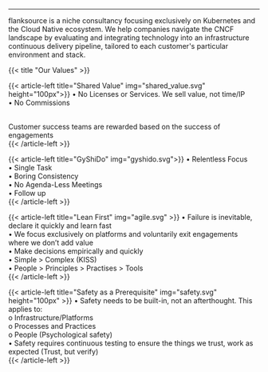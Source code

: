 
---

flanksource is a niche consultancy focusing exclusively on Kubernetes and the Cloud Native ecosystem. We help companies navigate the CNCF landscape by evaluating and integrating technology into an infrastructure continuous delivery pipeline, tailored to each customer's particular environment and stack.

<!-- {{< title "Whats in a name?" >}} -->
{{< title "Our Values" >}}

{{< article-left title="Shared Value" img="shared_value.svg" height="100px">}}
•	No Licenses or Services. We sell value, not time/IP <br>
•	No Commissions<br><br>

Customer success teams are rewarded based on the success of engagements <br>
{{< /article-left >}}

{{< article-left title="GyShiDo" img="gyshido.svg">}}
•	Relentless Focus<br>
•	Single Task<br>
•	Boring Consistency<br>
•	No Agenda-Less Meetings<br>
•	Follow up<br>
{{< /article-left >}}

{{< article-left title="Lean First" img="agile.svg" >}}
•	Failure is inevitable, declare it quickly and learn fast<br>
•	We focus exclusively on platforms and voluntarily exit engagements where we don’t add value<br>
•	Make decisions empirically and quickly<br>
•	Simple > Complex (KISS)<br>
•	People > Principles > Practises > Tools<br>
{{< /article-left >}}

{{< article-left title="Safety as a Prerequisite" img="safety.svg" height="100px" >}}
•	Safety needs to be built-in, not an afterthought. This applies to:<br>
o	Infrastructure/Platforms<br>
o	Processes and Practices<br>
o	People (Psychological safety)<br>
•	Safety requires continuous testing to ensure the things we trust, work as expected (Trust, but verify)<br>
{{< /article-left >}}



